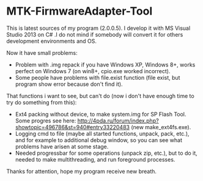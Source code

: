 MTK-FirmwareAdapter-Tool
========================

This is latest sources of my program (2.0.0.5). I develop it with MS Visual Studio 2013 on C# .I do not mind if somebody will convert it for others development environments and OS.

Now it have small problems:
- Problem with .img repack if you have Windows XP, Windows 8+, works perfect on Windows 7 (on win8+, cpio.exe worked incorrect).
- Some people have problems with file.exist function (file exist, but program show error because don't find it).

That functions i want to see, but can't do (now i don't have enough time to try do something from this):
- Ext4 packing without device, to make system.img for SP Flash Tool.
Some progres see here: http://4pda.ru/forum/index.php?showtopic=496786&st=940#entry33220483 (new make_ext4fs.exe).
- Logging cmd to file (maybe all started functions, unpack, pack, etc.), and for example to additional debug window, so you can see what problems have arisen at some stage.
- Needed progressbar for some operations (unpack zip, etc.), but to do it, needed to make multithreading, and run foreground processes.

Thanks for attention, hope my program receive new breath.
